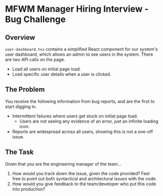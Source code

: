 # MFWM Manager Hiring Interview - Bug Challenge

## Overview
`user-dashboard.tsx` contains a simplified React component for our system's user dashboard, which allows an admin to see users in the system. There are two API calls on the page.
- Load all users on initial page load.
- Load specific user details when a user is clicked.

## The Problem
You receive the following information from bug reports, and are the first to start digging in.

- Intermittent failures where users get stuck on initial page load.
  - Users are not seeing any evidence of an error, just an infinite loading icon.
- Reports are widespread across all users, showing this is not a one-off issue.

## The Task
Given that you are the engineering manager of the team...
1. How would you track down the issue, given the code provided? Feel free to point out both syntactical and architectural issues with the code.
2. How would you give feedback to the team/developer who put this code into production? 
